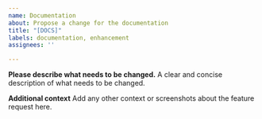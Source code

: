 ```yaml
---
name: Documentation
about: Propose a change for the documentation
title: "[DOCS]"
labels: documentation, enhancement
assignees: ''

---
```


**Please describe what needs to be changed.**
A clear and concise description of what needs to be changed.

**Additional context**
Add any other context or screenshots about the feature request here.

